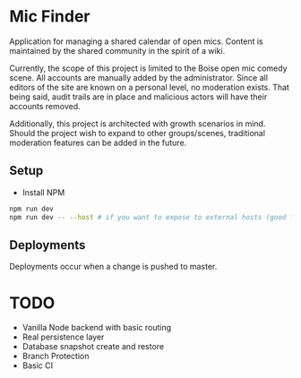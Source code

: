 # Mic Finder
Application for managing a shared calendar of open mics. Content is maintained by the shared community in the spirit of a wiki.

Currently, the scope of this project is limited to the Boise open mic comedy scene. All accounts are manually added by the administrator. Since all editors of the site are known on a personal level, no moderation exists. That being said, audit trails are in place and malicious actors will have their accounts removed.

Additionally, this project is architected with growth scenarios in mind. Should the project wish to expand to other groups/scenes, traditional moderation features can be added in the future.

## Setup
- Install NPM

```sh
npm run dev
npm run dev -- --host # if you want to expose to external hosts (good for mobile phone testing)
```

## Deployments

Deployments occur when a change is pushed to master.

# TODO
- Vanilla Node backend with basic routing
- Real persistence layer
- Database snapshot create and restore
- Branch Protection
- Basic CI
